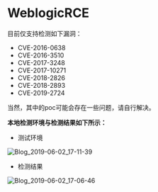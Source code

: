 # WeblogicRCE 

目前仅支持检测如下漏洞：

- CVE-2016-0638
- CVE-2016-3510
- CVE-2017-3248
- CVE-2017-10271
- CVE-2018-2826
- CVE-2018-2893
- CVE-2019-2724



当然，其中的poc可能会存在一些问题，请自行解决。

**本地检测环境与检测结果如下所示：**

- 测试环境

![Blog_2019-06-02_17-11-39](E:\GitHub\CSharp-Tools\WeblogicRCE\Blog_2019-06-02_17-11-39.png)

- 检测结果

![Blog_2019-06-02_17-06-46](E:\GitHub\CSharp-Tools\WeblogicRCE\Blog_2019-06-02_17-06-46.png)



